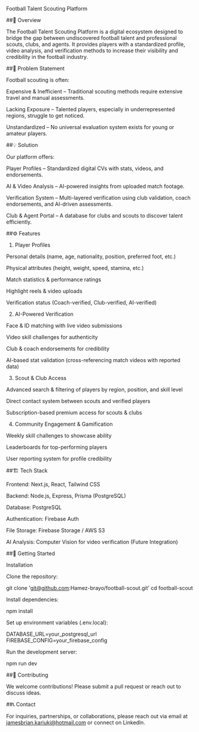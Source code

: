 Football Talent Scouting Platform

##📌 Overview

The Football Talent Scouting Platform is a digital ecosystem designed to bridge the gap between undiscovered football talent and professional scouts, clubs, and agents. It provides players with a standardized profile, video analysis, and verification methods to increase their visibility and credibility in the football industry.

##🎯 Problem Statement

Football scouting is often:

Expensive & Inefficient – Traditional scouting methods require extensive travel and manual assessments.

Lacking Exposure – Talented players, especially in underrepresented regions, struggle to get noticed.

Unstandardized – No universal evaluation system exists for young or amateur players.

##💡 Solution

Our platform offers:

Player Profiles – Standardized digital CVs with stats, videos, and endorsements.

AI & Video Analysis – AI-powered insights from uploaded match footage.

Verification System – Multi-layered verification using club validation, coach endorsements, and AI-driven assessments.

Club & Agent Portal – A database for clubs and scouts to discover talent efficiently.

##⚙️ Features

1. Player Profiles

Personal details (name, age, nationality, position, preferred foot, etc.)

Physical attributes (height, weight, speed, stamina, etc.)

Match statistics & performance ratings

Highlight reels & video uploads

Verification status (Coach-verified, Club-verified, AI-verified)

2. AI-Powered Verification

Face & ID matching with live video submissions

Video skill challenges for authenticity

Club & coach endorsements for credibility

AI-based stat validation (cross-referencing match videos with reported data)

3. Scout & Club Access

Advanced search & filtering of players by region, position, and skill level

Direct contact system between scouts and verified players

Subscription-based premium access for scouts & clubs

4. Community Engagement & Gamification

Weekly skill challenges to showcase ability

Leaderboards for top-performing players

User reporting system for profile credibility

##🏗️ Tech Stack

Frontend: Next.js, React, Tailwind CSS

Backend: Node.js, Express, Prisma (PostgreSQL)

Database: PostgreSQL

Authentication: Firebase Auth

File Storage: Firebase Storage / AWS S3

AI Analysis: Computer Vision for video verification (Future Integration)



##📌 Getting Started

Installation

Clone the repository:

git clone 'git@github.com:Hamez-brayo/football-scout.git'
cd football-scout

Install dependencies:

npm install

Set up environment variables (.env.local):

DATABASE_URL=your_postgresql_url
FIREBASE_CONFIG=your_firebase_config

Run the development server:

npm run dev

##🤝 Contributing

We welcome contributions! Please submit a pull request or reach out to discuss ideas.

##📞 Contact

For inquiries, partnerships, or collaborations, please reach out via email at jamesbrian.kariuki@hotmail.com or connect on LinkedIn.

